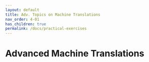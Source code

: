 ```yaml
---
layout: default
title: Adv. Topics on Machine Translations
nav_order: 4-01
has_children: true
permalink: /docs/practical-exercises
---
```


# Advanced Machine Translations

